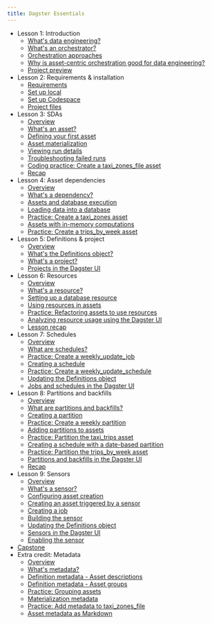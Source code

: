 ```yaml
---
title: Dagster Essentials
---
```


- Lesson 1: Introduction
  - [What's data engineering?](/dagster-essentials/lesson-1/0-whats-data-engineering)
  - [What's an orchestrator?](/dagster-essentials/lesson-1/1-whats-an-orchestrator)
  - [Orchestration approaches](/dagster-essentials/lesson-1/2-orchestration-approaches)
  - [Why is asset-centric orchestration good for data engineering?](/dagster-essentials/lesson-1/3-why-is-asset-centric-orchestration-good-for-data-engineering)
  - [Project preview](/dagster-essentials/lesson-1/4-project-preview)
- Lesson 2: Requirements & installation
  - [Requirements](/installation/requirements)
  - [Set up local](/installation/set-up-local)
  - [Set up Codespace](/installation/set-up-codespace)
  - [Project files](/dagster-essentials/lesson-2/3-project-files)
- Lesson 3: SDAs
  - [Overview](/dagster-essentials/lesson-3/0-overview)
  - [What's an asset?](/dagster-essentials/lesson-3/1-whats-an-asset)
  - [Defining your first asset](/dagster-essentials/lesson-3/2-defining-your-first-asset)
  - [Asset materialization](/dagster-essentials/lesson-3/3-asset-materialization)
  - [Viewing run details](/dagster-essentials/lesson-3/4-viewing-run-details)
  - [Troubleshooting failed runs](/dagster-essentials/lesson-3/5-troubleshooting-failed-runs)
  - [Coding practice: Create a taxi_zones_file asset](/dagster-essentials/lesson-3/6-coding-practice-taxi-zones-file-asset)
  - [Recap](/dagster-essentials/lesson-3/7-recap)
- Lesson 4: Asset dependencies
  - [Overview](/dagster-essentials/lesson-4/0-overview)
  - [What's a dependency?](/dagster-essentials/lesson-4/1-whats-a-dependency)
  - [Assets and database execution](/dagster-essentials/lesson-4/2-assets-and-database-execution)
  - [Loading data into a database](/dagster-essentials/lesson-4/3-loading-data-into-a-database)
  - [Practice: Create a taxi_zones asset](/dagster-essentials/lesson-4/4-coding-practice-taxi-zones-asset)
  - [Assets with in-memory computations](/dagster-essentials/lesson-4/5-assets-with-in-memory-computations)
  - [Practice: Create a trips_by_week asset](/dagster-essentials/lesson-4/6-coding-practice-trips-by-week-asset)
- Lesson 5: Definitions & project
  - [Overview](/dagster-essentials/lesson-5/0-overview)
  - [What's the Definitions object?](/dagster-essentials/lesson-5/1-whats-the-definitions-object)
  - [What's a project?](/dagster-essentials/lesson-5/2-whats-a-code-location)
  - [Projects in the Dagster UI](/dagster-essentials/lesson-5/3-code-locations-dagster-ui)
- Lesson 6: Resources
  - [Overview](/dagster-essentials/lesson-6/0-overview)
  - [What's a resource?](/dagster-essentials/lesson-6/1-whats-a-resource)
  - [Setting up a database resource](/dagster-essentials/lesson-6/2-setting-up-a-database-resource)
  - [Using resources in assets](/dagster-essentials/lesson-6/3-using-resources-in-assets)
  - [Practice: Refactoring assets to use resources](/dagster-essentials/lesson-6/4-coding-practice-refactoring-assets)
  - [Analyzing resource usage using the Dagster UI](/dagster-essentials/lesson-6/5-analyzing-resources-dagster-ui)
  - [Lesson recap](/dagster-essentials/lesson-6/6-recap)
- Lesson 7: Schedules
  - [Overview](/dagster-essentials/lesson-7/0-overview)
  - [What are schedules?](/dagster-essentials/lesson-7/1-what-are-schedules)
  - [Practice: Create a weekly_update_job](/dagster-essentials/lesson-7/2-coding-practice-weekly-update-job)
  - [Creating a schedule](/dagster-essentials/lesson-7/3-creating-a-schedule)
  - [Practice: Create a weekly_update_schedule](/dagster-essentials/lesson-7/4-coding-practice-weekly-update-schedule)
  - [Updating the Definitions object](/dagster-essentials/lesson-7/5-updating-the-definitions-object)
  - [Jobs and schedules in the Dagster UI](/dagster-essentials/lesson-7/6-jobs-schedules-dagster-ui)
- Lesson 8: Partitions and backfills
  - [Overview](/dagster-essentials/lesson-8/0-overview)
  - [What are partitions and backfills?](/dagster-essentials/lesson-8/1-what-are-partitions-and-backfills)
  - [Creating a partition](/dagster-essentials/lesson-8/2-creating-a-partition)
  - [Practice: Create a weekly partition](/dagster-essentials/lesson-8/3-coding-practice-weekly-partition)
  - [Adding partitions to assets](/dagster-essentials/lesson-8/4-adding-partitions-to-assets)
  - [Practice: Partition the taxi_trips asset](/dagster-essentials/lesson-8/5-coding-practice-partition-taxi-trips)
  - [Creating a schedule with a date-based partition](/dagster-essentials/lesson-8/6-creating-a-schedule-with-a-date-based-partition)
  - [Practice: Partition the trips_by_week asset](/dagster-essentials/lesson-8/7-coding-practice-partition-trips-by-week)
  - [Partitions and backfills in the Dagster UI](/dagster-essentials/lesson-8/8-partitions-backfills-dagster-ui)
  - [Recap](/dagster-essentials/lesson-8/9-recap)
- Lesson 9: Sensors
  - [Overview](/dagster-essentials/lesson-9/0-overview)
  - [What's a sensor?](/dagster-essentials/lesson-9/1-whats-a-sensor)
  - [Configuring asset creation](/dagster-essentials/lesson-9/2-configuring-asset-creation)
  - [Creating an asset triggered by a sensor](/dagster-essentials/lesson-9/3-creating-an-asset-triggered-by-a-sensor)
  - [Creating a job](/dagster-essentials/lesson-9/4-creating-a-job)
  - [Building the sensor](/dagster-essentials/lesson-9/5-building-the-sensor)
  - [Updating the Definitions object](/dagster-essentials/lesson-9/6-updating-the-definitions-object)
  - [Sensors in the Dagster UI](/dagster-essentials/lesson-9/7-sensors-dagster-ui)
  - [Enabling the sensor](/dagster-essentials/lesson-9/8-enabling-the-sensor)
- [Capstone](/dagster-essentials/capstone)
- Extra credit: Metadata
  - [Overview](/dagster-essentials/extra-credit/0-overview)
  - [What's metadata?](/dagster-essentials/extra-credit/1-whats-metadata)
  - [Definition metadata - Asset descriptions](/dagster-essentials/extra-credit/2-definition-metadata-asset-descriptions)
  - [Definition metadata - Asset groups](/dagster-essentials/extra-credit/3-definition-metadata-asset-groups)
  - [Practice: Grouping assets](/dagster-essentials/extra-credit/4-coding-practice-grouping-assets)
  - [Materialization metadata](/dagster-essentials/extra-credit/5-materialization-metadata)
  - [Practice: Add metadata to taxi_zones_file](/dagster-essentials/extra-credit/6-coding-practice-metadata-taxi-zones-file)
  - [Asset metadata as Markdown](/dagster-essentials/extra-credit/7-asset-metadata-as-markdown)
